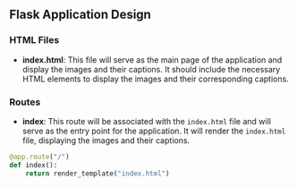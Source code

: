 ## Flask Application Design

### HTML Files

- **index.html**: This file will serve as the main page of the application and display the images and their captions. It should include the necessary HTML elements to display the images and their corresponding captions.

### Routes

- **index**: This route will be associated with the `index.html` file and will serve as the entry point for the application. It will render the `index.html` file, displaying the images and their captions.

```python
@app.route("/")
def index():
    return render_template("index.html")
```